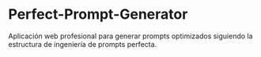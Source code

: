 # Perfect-Prompt-Generator
Aplicación web profesional para generar prompts optimizados siguiendo la estructura de ingeniería de prompts perfecta.
